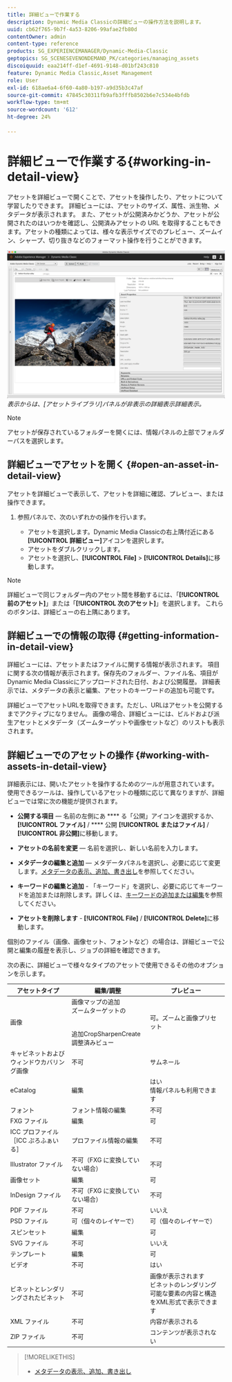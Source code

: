 ```yaml
---
title: 詳細ビューで作業する
description: Dynamic Media Classicの詳細ビューの操作方法を説明します。
uuid: cb62f765-9b7f-4a53-8206-99afae2fb80d
contentOwner: admin
content-type: reference
products: SG_EXPERIENCEMANAGER/Dynamic-Media-Classic
geptopics: SG_SCENESEVENONDEMAND_PK/categories/managing_assets
discoiquuid: eaa214ff-d1ef-4691-9148-d01bf243c810
feature: Dynamic Media Classic,Asset Management
role: User
exl-id: 618ae6a4-6f60-4a80-b197-a9d35b3c47af
source-git-commit: 47845c30311fb9afb3fffb8502b6e7c534e4bfdb
workflow-type: tm+mt
source-wordcount: '612'
ht-degree: 24%

---
```


# 詳細ビューで作業する{#working-in-detail-view}

アセットを詳細ビューで開くことで、アセットを操作したり、アセットについて学習したりできます。 詳細ビューには、アセットのサイズ、属性、派生物、メタデータが表示されます。 また、アセットが公開済みかどうか、アセットが公開されたのはいつかを確認し、公開済みアセットの URL を取得することもできます。アセットの種類によっては、様々な表示サイズでのプレビュー、ズームイン、シャープ、切り抜きなどのフォーマット操作を行うことができます。

<!-- 

Comment Type: remark
Last Modified By: Rick Brough (rbrough@adobe.com)
Last Modified Date: 2018-06-14T13:52:46.623-0400

<p>as_detail_view_popup.png found in Downloads on local in folder "scene7-images"</p>

 -->

![左側の](/help/assets/image_0.img.png)
*表示からは、[アセットライブラリ]パネルが非表示の詳細表示詳細表示。*

>[!NOTE]
>
>アセットが保存されているフォルダーを開くには、情報パネルの上部でフォルダーパスを選択します。

## 詳細ビューでアセットを開く {#open-an-asset-in-detail-view}

アセットを詳細ビューで表示して、アセットを詳細に確認、プレビュー、または操作できます。

1. 参照パネルで、次のいずれかの操作を行います。

   * アセットを選択します。Dynamic Media Classicの右上隅付近にある&#x200B;**[!UICONTROL 詳細ビュー]**&#x200B;アイコンを選択します。
   * アセットをダブルクリックします。
   * アセットを選択し、**[!UICONTROL File]** > **[!UICONTROL Details]**&#x200B;に移動します。

>[!NOTE]
>
>詳細ビューで同じフォルダー内のアセット間を移動するには、「**[!UICONTROL 前のアセット]**」または「**[!UICONTROL 次のアセット]**」を選択します。 これらのボタンは、詳細ビューの右上隅にあります。

## 詳細ビューでの情報の取得 {#getting-information-in-detail-view}

詳細ビューには、アセットまたはファイルに関する情報が表示されます。 項目に関する次の情報が表示されます。保存先のフォルダー、ファイル名、項目がDynamic Media Classicにアップロードされた日付、および公開履歴。 詳細表示では、メタデータの表示と編集、アセットのキーワードの追加も可能です。

詳細ビューでアセットURLを取得できます。ただし、URLはアセットを公開するまでアクティブになりません。 画像の場合、詳細ビューには、ビルドおよび派生アセットとメタデータ（ズームターゲットや画像セットなど）のリストも表示されます。

## 詳細ビューでのアセットの操作 {#working-with-assets-in-detail-view}

詳細表示には、開いたアセットを操作するためのツールが用意されています。 使用できるツールは、操作しているアセットの種類に応じて異なりますが、詳細ビューでは常に次の機能が提供されます。

* **公開する項目**  — 名前の左側にあ **** る「公開」アイコンを選択するか、 **[!UICONTROL ファイル]** / **** 公開 **[!UICONTROL またはファイル]** / **[!UICONTROL 非公開]**&#x200B;に移動します。

* **アセットの名前を変更**  — 名前を選択し、新しい名前を入力します。

* **メタデータの編集と追加**  — メタデータパネルを選択し、必要に応じて変更します。[メタデータの表示、追加、書き出し](/help/viewing-adding-exporting-metadata.md)を参照してください。

* **キーワードの編集と追加**  - 「キーワード」を選択し、必要に応じてキーワードを追加または削除します。詳しくは、[キーワードの追加または編集](/help/viewing-adding-exporting-metadata.md)を参照してください。

* **アセットを削除します**  -  **[!UICONTROL File]** / **[!UICONTROL Delete]**&#x200B;に移動します。

個別のファイル（画像、画像セット、フォントなど）の場合は、詳細ビューで公開と編集の履歴を表示し、ジョブの詳細を確認できます。

次の表に、詳細ビューで様々なタイプのアセットで使用できるその他のオプションを示します。

| アセットタイプ | 編集/調整 | プレビュー |
| --- | --- | --- |
| 画像 | 画像マップの追加<br>ズームターゲットの<br><br><br>追加CropSharpenCreate調整済みビュー | 可。ズームと画像プリセット |
| キャビネットおよびウィンドウカバリング画像 | 不可 | サムネール |
| eCatalog | 編集 | はい<br>情報パネルも利用できます |
| フォント | フォント情報の編集 | 不可 |
| FXG ファイル | 編集 | 可 |
| ICC プロファイル［ICC ぷろふぁいる］ | プロファイル情報の編集 | 不可 |
| Illustrator ファイル | 不可（FXG に変換していない場合） | 不可 |
| 画像セット | 編集 | 可 |
| InDesign ファイル | 不可（FXG に変換していない場合） | 不可 |
| PDF ファイル | 不可 | いいえ |
| PSD ファイル | 可（個々のレイヤーで） | 可（個々のレイヤーで） |
| スピンセット | 編集 | 可 |
| SVG ファイル | 不可 | いいえ |
| テンプレート | 編集 | 可 |
| ビデオ | 不可 | はい |
| ビネットとレンダリングされたビネット | 不可 | 画像が表示されます<br>ビネットのレンダリング可能な要素の内容と構造をXML形式で表示できます |
| XML ファイル | 不可 | 内容が表示される |
| ZIP ファイル | 不可 | コンテンツが表示されない |

>[!MORELIKETHIS]
>
>* [メタデータの表示、追加、書き出し](viewing-adding-exporting-metadata.md#viewing_adding_and_exporting_metadata)

